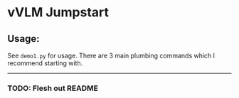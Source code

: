 # vVLM Jumpstart



## Usage:
See `demo1.py` for usage. There are 3 main plumbing commands which I recommend starting with.


---

### TODO: Flesh out README